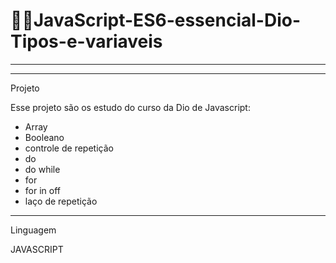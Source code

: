 # 👩‍💻JavaScript-ES6-essencial-Dio-Tipos-e-variaveis
****************************************************************************





**************************************************************************
Projeto

Esse projeto são os estudo do curso da Dio de Javascript:

- Array
- Booleano 
- controle de repetição
- do
- do while
- for
- for in off
- laço de repetição 

*****************************************************************************
Linguagem

JAVASCRIPT
